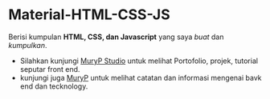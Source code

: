 # Material-HTML-CSS-JS
Berisi kumpulan **HTML, CSS, dan Javascript** yang saya *buat* dan *kumpulkan*.
- Silahkan kunjungi [MuryP Studio](https://www.murypstudio.my.id) untuk melihat Portofolio, projek, tutorial seputar front end.
- kunjungi juga [MuryP](https://www.muryp.my.id) untuk melihat catatan dan informasi mengenai bavk end dan tecknology.
